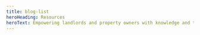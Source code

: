 ```yaml
---
title: blog-list
heroHeading: Resources
heroText: Empowering landlords and property owners with knowledge and tools
---
```


